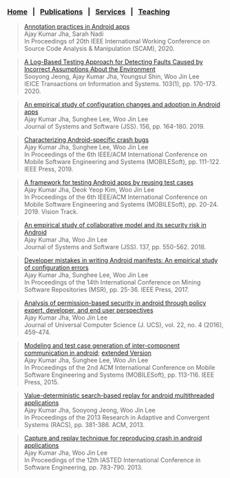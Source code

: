 
### [Home](index.md) &nbsp;&nbsp;|&nbsp;&nbsp; [Publications](publications.md) &nbsp;&nbsp;|&nbsp;&nbsp; [Services](services.md) &nbsp;&nbsp;|&nbsp;&nbsp; [Teaching](teaching.md)



><a href="papers/scam20.pdf" target="_blank">Annotation practices in Android apps</a>
<br>Ajay Kumar Jha, Sarah Nadi
<br>In Proceedings of 20th IEEE International Working Conference on Source Code Analysis & Manipulation (SCAM), 2020.


>[A Log-Based Testing Approach for Detecting Faults Caused by Incorrect Assumptions About the Environment](papers/ieice20.pdf)
<br>Sooyong Jeong, Ajay Kumar Jha, Youngsul Shin, Woo Jin Lee
<br>IEICE Transactions on Information and Systems. 103(1), pp. 170-173. 2020.


>[An empirical study of configuration changes and adoption in Android apps](papers/jss19.pdf)
<br>Ajay Kumar Jha, Sunghee Lee, Woo Jin Lee
<br>Journal of Systems and Software (JSS). 156, pp. 164-180. 2019.


>[Characterizing Android-specific crash bugs](papers/mobilesoft19.pdf)
<br>Ajay Kumar Jha, Sunghee Lee, Woo Jin Lee
<br>In Proceedings of the 6th IEEE/ACM International Conference on Mobile Software Engineering and Systems (MOBILESoft), pp. 111-122. IEEE Press, 2019.


>[A framework for testing Android apps by reusing test cases](papers/mobilesoft19vision.pdf)
<br>Ajay Kumar Jha, Deok Yeop Kim, Woo Jin Lee
<br>In Proceedings of the 6th IEEE/ACM International Conference on Mobile Software Engineering and Systems (MOBILESoft), pp. 20-24. 2019. Vision Track.


>[An empirical study of collaborative model and its security risk in Android](papers/jss18.pdf)
<br>Ajay Kumar Jha, Woo Jin Lee
<br>Journal of Systems and Software (JSS). 137, pp. 550-562. 2018.         


>[Developer mistakes in writing Android manifests: An empirical study of configuration errors](papers/msr17.pdf)
<br>Ajay Kumar Jha, Sunghee Lee, Woo Jin Lee
<br>In Proceedings of the 14th International Conference on Mining Software Repositories (MSR), pp. 25-36. IEEE Press, 2017.          


>[Analysis of permission-based security in android through policy expert, developer, and end user perspectives](papers/jucs16.pdf)
<br>Ajay Kumar Jha, Woo Jin Lee
<br>Journal of Universal Computer Science (J. UCS), vol. 22, no. 4 (2016), 459-474.


>[Modeling and test case generation of inter-component communication in android](papers/mobilesoft15.pdf); [extended Version](papers/mobilesoft15ext.pdf)
<br>Ajay Kumar Jha, Sunghee Lee, Woo Jin Lee
<br>In Proceedings of the 2nd ACM International Conference on Mobile Software Engineering and Systems (MOBILESoft), pp. 113-116. IEEE Press, 2015.


>[Value-deterministic search-based replay for android multithreaded applications](papers/racs14.pdf)
<br>Ajay Kumar Jha, Sooyong Jeong, Woo Jin Lee
<br>In Proceedings of the 2013 Research in Adaptive and Convergent Systems (RACS), pp. 381-386. ACM, 2013.


>[Capture and replay technique for reproducing crash in android applications](papers/iasted13.pdf)
<br>Ajay Kumar Jha, Woo Jin Lee
<br>In Proceedings of the 12th IASTED International Conference in Software Engineering, pp. 783-790. 2013.
